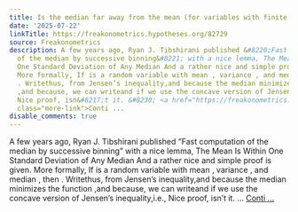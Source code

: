```yaml
---
title: Is the median far away from the mean (for variables with finite variance)?
date: '2025-07-22'
linkTitle: https://freakonometrics.hypotheses.org/82729
source: Freakonometrics
description: A few years ago, Ryan J. Tibshirani published &#8220;Fast computation
  of the median by successive binning&#8221; with a nice lemma, The Mean Is Within
  One Standard Deviation of Any Median And a rather nice and simple proof is given.
  More formally, If is a random variable with mean , variance , and median , then
  . Writethus, from Jensen’s inequality,and because the median minimizes the function
  ,and because, we can writeand if we use the concave version of Jensen’s inequality,i.e.,
  Nice proof, isn&#8217;t it. &#8230; <a href="https://freakonometrics.hypotheses.org/82729"
  class="more-link">Conti ...
disable_comments: true
---
```

A few years ago, Ryan J. Tibshirani published &#8220;Fast computation of the median by successive binning&#8221; with a nice lemma, The Mean Is Within One Standard Deviation of Any Median And a rather nice and simple proof is given. More formally, If is a random variable with mean , variance , and median , then . Writethus, from Jensen’s inequality,and because the median minimizes the function ,and because, we can writeand if we use the concave version of Jensen’s inequality,i.e., Nice proof, isn&#8217;t it. &#8230; <a href="https://freakonometrics.hypotheses.org/82729" class="more-link">Conti ...